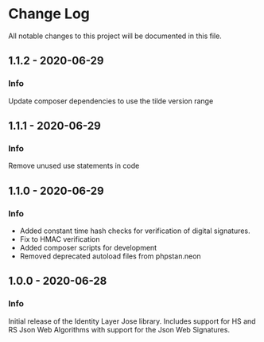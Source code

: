 # Change Log
All notable changes to this project will be documented in this file.

## 1.1.2 - 2020-06-29
### Info
Update composer dependencies to use the tilde version range

## 1.1.1 - 2020-06-29
### Info
Remove unused use statements in code

## 1.1.0 - 2020-06-29
### Info
* Added constant time hash checks for verification of digital signatures.
* Fix to HMAC verification
* Added composer scripts for development
* Removed deprecated autoload files from phpstan.neon 

## 1.0.0 - 2020-06-28
### Info
Initial release of the Identity Layer Jose library. Includes support
for HS and RS Json Web Algorithms with support for the Json Web Signatures. 